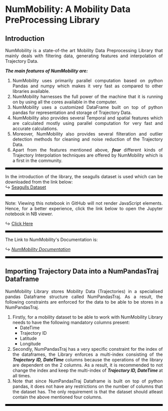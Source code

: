
<!---------------------- Introduction Section ------------------->
<h1> NumMobility: A Mobility Data PreProcessing Library </h1>

<h2> Introduction </h2>

<p align='justify'>
NumMobility is a state-of-the art Mobility Data Preprocessing Library that mainly deals with filtering data, generating features and interpolation of Trajectory Data.

<b><i> The main features of NumMobility are: </i></b>
</p>

<ol align='justify'>
<li> NumMobility uses primarily parallel computation based on
     python Pandas and numpy which makes it very fast as compared
     to other libraries available.
</li>

<li> NumMobility harnesses the full power of the machine that
     it is running on by using all the cores available in the
     computer.
</li>

<li> NumMobility uses a customized DataFrame built on top of python
     pandas for representation and storage of Trajectory Data.
</li>

<li> NumMobility also provides several Temporal and spatial features
     which are calculated mostly using parallel computation for very
     fast and accurate calculations.
</li>

<li> Moreover, NumMobility also provides several filteration and
     outlier detection methods for cleaning and noise reduction of
     the Trajectory Data.
</li>

<li> Apart from the features mentioned above, <i><b> four </b></i>
     different kinds of Trajectory Interpolation techniques are
     offered by NumMobility which is a first in the community.
</li>
</ol>

<!----------------- Dataset Link Section --------------------->
<hr style="height:6px;background-color:black">

<p align='justify'>
In the introduction of the library, the seagulls dataset is used
which can be downloaded from the link below: <br>
<span> &#8618; </span>
<a href="https://github.com/YakshHaranwala/NumMobility/blob/main/examples/data/gulls.csv" target='_blank'> Seagulls Dataset </a>
</p>

<!----------------- NbViewer Link ---------------------------->
<hr style="height:6px;background-color:black">
<p align='justify'>
Note: Viewing this notebook in GitHub will not render JavaScript
elements. Hence, for a better experience, click the link below
to open the Jupyter notebook in NB viewer.

<span> &#8618; </span>
<a href="https://nbviewer.jupyter.org/github/YakshHaranwala/NumMobility/blob/main/examples/0.%20Intro%20to%20NumMobility.ipynb" target='_blank'> Click Here </a>
</p>

<!------------------------- Documentation Link ----------------->
<hr style="height:6px;background-color:black">
<p align='justify'>
The Link to NumMobility's Documentation is: <br>
</p>

<span> &#8618; </span>
<a href='https://nummobility.readthedocs.io/en/latest/' target='_blank'> <i> NumMobility Documentation </i> </a>
<hr style="height:6px;background-color:black">
<h2> Importing Trajectory Data into a NumPandasTraj Dataframe </h2>

<p align='justify'>
NumMobility Library stores Mobility Data (Trajectories) in a specialised
pandas Dataframe structure called NumPandasTraj. As a result, the following
constraints are enforced for the data to be able to be stores in a NumPandasTraj.
</p>

<ol align='justify'>
   <li>
        Firstly, for a mobility dataset to be able to work with NumMobility Library needs
        to have the following mandatory columns present:
       <ul type='square'>
           <li> DateTime </li>
           <li> Trajectory ID </li>
           <li> Latitude </li>
           <li> Longitude </li>
       </ul>
   </li>
   <li>
       Secondly, NumPandasTraj has a very specific constraint for the index of the
       dataframes, the Library enforces a multi-index consisting of the
       <b><i> Trajectory ID, DateTime </i></b> columns because the operations of the
       library are dependent on the 2 columns. As a result, it is recommended
       to not change the index and keep the multi-index of <b><i> Trajectory ID, DateTime </i></b>
       at all times.
   </li>
   <li>
        Note that since NumPandasTraj Dataframe is built on top of
        python pandas, it does not have any restrictions on the number
        of columns that the dataset has. The only requirement is that
        the dataset should atleast contain the above mentioned four columns.
   </li>
</ol>

<hr style="height:6px;background-color:black">
